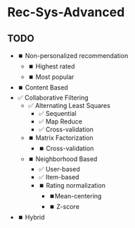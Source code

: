 # Rec-Sys-Advanced

## TODO
- ⏹️ Non-personalized recommendation
  - ⏹️ Highest rated
  - ⏹️ Most popular
- ⏹️ Content Based
- ✅ Collaborative Filtering
  - ✅ Alternating Least Squares
    - ✅ Sequential
    - ✅ Map Reduce
    - ✅ Cross-validation
  - ⏹️ Matrix Factorization
    - ⏹️ Cross-validation
  - ⏹️ Neighborhood Based
    - ✅ User-based
    - ✅ Item-based
    - ⏹️ Rating normalization
      - ⏹️Mean-centering
      - ⏹️ Z-score
- ⏹️ Hybrid
